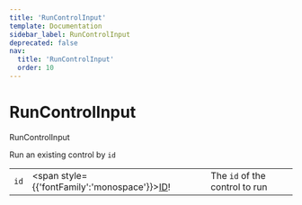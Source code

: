 ```yaml
---
title: 'RunControlInput'
template: Documentation
sidebar_label: RunControlInput
deprecated: false
nav:
  title: 'RunControlInput'
  order: 10
---
```


# RunControlInput

<div style={{'fontFamily':'monospace'}}><span style={{'fontSize':'1.5rem','fontWeight':500}}>RunControlInput</span></div>



Run an existing control by `id`

| | | |
| -- | -- | -- |
| `id` | <span style={{'fontFamily':'monospace'}}><a href="/guardrails/docs/reference/graphql/scalar/ID">ID</a>!</span> | The `id` of the control to run |